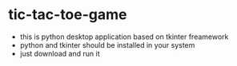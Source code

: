 # tic-tac-toe-game

- this is python desktop application based on tkinter freamework
- python and tkinter should be installed in your system
- just download and run it 
